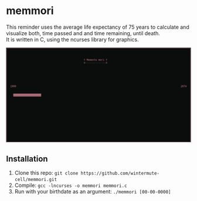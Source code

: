 # memmori
This reminder uses the average life expectancy of 75 years to calculate and  
visualize both, time passed and and time remaining, until death.  
It is written in C, using the ncurses library for graphics.


![alt text](https://github.com/wintermute-cell/memmori/blob/main/memmoriscreen.png?raw=true)


## Installation
1. Clone this repo:
      ```git clone https://github.com/wintermute-cell/memmori.git```
2. Compile:
      ```gcc -lncurses -o memmori memmori.c```
3. Run with your birthdate as an argument:
      ```./memmori [00-00-0000]```
